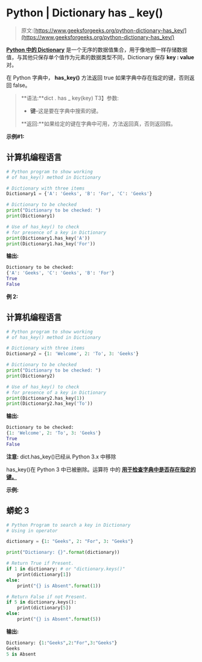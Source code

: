 # Python | Dictionary has _ key()

> 原文:[https://www.geeksforgeeks.org/python-dictionary-has_key/](https://www.geeksforgeeks.org/python-dictionary-has_key/)

[**Python 中的 Dictionary**](https://www.geeksforgeeks.org/python-set-4-dictionary-keywords-python/) 是一个无序的数据值集合，用于像地图一样存储数据值，与其他只保存单个值作为元素的数据类型不同，Dictionary 保存 **key : value** 对。

在 Python 字典中， **has_key()** 方法返回 true 如果字典中存在指定的键，否则返回 false。

> **语法:**dict . has _ key(key)
> T3】参数:
> 
> *   **键**–这是要在字典中搜索的键。
> 
> **返回:**如果给定的键在字典中可用，方法返回真，否则返回假。

**示例#1:**

## 计算机编程语言

```py
# Python program to show working
# of has_key() method in Dictionary

# Dictionary with three items
Dictionary1 = {'A': 'Geeks', 'B': 'For', 'C': 'Geeks'}

# Dictionary to be checked
print("Dictionary to be checked: ")
print(Dictionary1)

# Use of has_key() to check
# for presence of a key in Dictionary
print(Dictionary1.has_key('A'))
print(Dictionary1.has_key('For'))
```

**输出:**

```py
Dictionary to be checked: 
{'A': 'Geeks', 'C': 'Geeks', 'B': 'For'}
True
False
```

**例 2:**

## 计算机编程语言

```py
# Python program to show working
# of has_key() method in Dictionary

# Dictionary with three items
Dictionary2 = {1: 'Welcome', 2: 'To', 3: 'Geeks'}

# Dictionary to be checked
print("Dictionary to be checked: ")
print(Dictionary2)

# Use of has_key() to check
# for presence of a key in Dictionary
print(Dictionary2.has_key(1))
print(Dictionary2.has_key('To'))
```

**输出:**

```py
Dictionary to be checked: 
{1: 'Welcome', 2: 'To', 3: 'Geeks'}
True
False
```

**注意:** dict.has_key()已经从 Python 3.x 中移除

has_key()在 Python 3 中已被删除。运算符 中的 [**用于检查字典中是否存在指定的键。**](https://www.geeksforgeeks.org/python-membership-identity-operators-not-not/)

**示例:**

## 蟒蛇 3

```py
# Python Program to search a key in Dictionary
# Using in operator

dictionary = {1: "Geeks", 2: "For", 3: "Geeks"}

print("Dictionary: {}".format(dictionary))

# Return True if Present.
if 1 in dictionary: # or "dictionary.keys()"
    print(dictionary[1])
else:
    print("{} is Absent".format(1))

# Return False if not Present.
if 5 in dictionary.keys():
    print(dictionary[5])
else:
    print("{} is Absent".format(5))
```

**输出:**

```py
Dictionary: {1:"Geeks",2:"For",3:"Geeks"}
Geeks
5 is Absent 
```